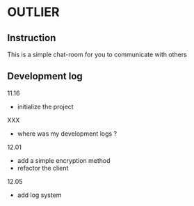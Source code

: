 # OUTLIER

## Instruction

This is a simple chat-room for you to communicate with others


## Development log

11.16 
- initialize the project

XXX
- where was my development logs ? 

12.01 
- add a simple encryption method
- refactor the client

12.05
- add log system


